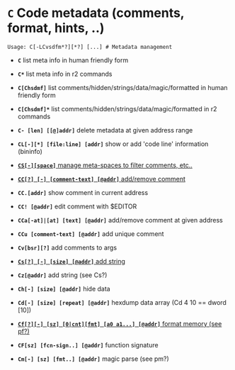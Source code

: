 <!-- TITLE: C -->

#  **`C`** Code metadata (comments, format, hints, ..)


```text
Usage: C[-LCvsdfm*?][*?] [...] # Metadata management
```


- **`C`** list meta info in human friendly form
- **`C*`** list meta info in r2 commands
- **`C[Chsdmf]`** list comments/hidden/strings/data/magic/formatted in human friendly form
- **`C[Chsdmf]*`** list comments/hidden/strings/data/magic/formatted in r2 commands
- **`C- [len] [[@]addr]`** delete metadata at given address range
- **`CL[-][*] [file:line] [addr]`** show or add 'code line' information (bininfo)

- [ **`CS[-][space]`** manage meta-spaces to filter comments, etc..](/options/capc/cs)

- [ **`CC[?] [-] [comment-text] [@addr]`** add/remove comment](/options/capc/cc)

- **`CC.[addr]`** show comment in current address
- **`CC! [@addr]`** edit comment with $EDITOR
- **`CCa[-at]|[at] [text] [@addr]`** add/remove comment at given address
- **`CCu [comment-text] [@addr]`** add unique comment
- **`Cv[bsr][?]`** add comments to args

- [ **`Cs[?] [-] [size] [@addr]`** add string](/options/capc/csmalls)

- **`Cz[@addr]`** add string (see Cs?)
- **`Ch[-] [size] [@addr]`** hide data
- **`Cd[-] [size] [repeat] [@addr]`** hexdump data array (Cd 4 10 == dword [10])

- [ **`Cf[?][-] [sz] [0|cnt][fmt] [a0 a1...] [@addr]`** format memory (see pf?)](/options/capc/Cf)

- **`CF[sz] [fcn-sign..] [@addr]`** function signature
- **`Cm[-] [sz] [fmt..] [@addr]`** magic parse (see pm?)

<p hidden>C C* C- CL CC. CC! CCa CCu Cv Cs Cz Ch Cd Cf CF Cm</p>